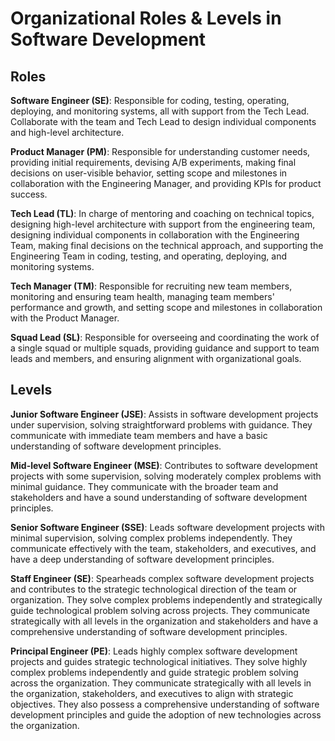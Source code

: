# Organizational Roles & Levels in Software Development

## Roles
**Software Engineer (SE)**: Responsible for coding, testing, operating, deploying, and monitoring systems, all with support from the Tech Lead. Collaborate with the team and Tech Lead to design individual components and high-level architecture.

**Product Manager (PM)**: Responsible for understanding customer needs, providing initial requirements, devising A/B experiments, making final decisions on user-visible behavior, setting scope and milestones in collaboration with the Engineering Manager, and providing KPIs for product success.

**Tech Lead (TL)**: In charge of mentoring and coaching on technical topics, designing high-level architecture with support from the engineering team, designing individual components in collaboration with the Engineering Team, making final decisions on the technical approach, and supporting the Engineering Team in coding, testing, and operating, deploying, and monitoring systems.

**Tech Manager (TM)**: Responsible for recruiting new team members, monitoring and ensuring team health, managing team members' performance and growth, and setting scope and milestones in collaboration with the Product Manager.

**Squad Lead (SL)**: Responsible for overseeing and coordinating the work of a single squad or multiple squads, providing guidance and support to team leads and members, and ensuring alignment with organizational goals.

## Levels
**Junior Software Engineer (JSE)**: Assists in software development projects under supervision, solving straightforward problems with guidance. They communicate with immediate team members and have a basic understanding of software development principles.

**Mid-level Software Engineer (MSE)**: Contributes to software development projects with some supervision, solving moderately complex problems with minimal guidance. They communicate with the broader team and stakeholders and have a sound understanding of software development principles.

**Senior Software Engineer (SSE)**: Leads software development projects with minimal supervision, solving complex problems independently. They communicate effectively with the team, stakeholders, and executives, and have a deep understanding of software development principles.

**Staff Engineer (SE)**: Spearheads complex software development projects and contributes to the strategic technological direction of the team or organization. They solve complex problems independently and strategically guide technological problem solving across projects. They communicate strategically with all levels in the organization and stakeholders and have a comprehensive understanding of software development principles.

**Principal Engineer (PE)**: Leads highly complex software development projects and guides strategic technological initiatives. They solve highly complex problems independently and guide strategic problem solving across the organization. They communicate strategically with all levels in the organization, stakeholders, and executives to align with strategic objectives. They also possess a comprehensive understanding of software development principles and guide the adoption of new technologies across the organization.